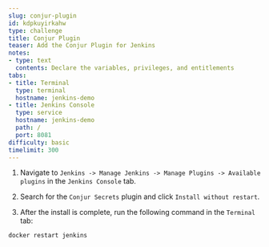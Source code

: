 ```yaml
---
slug: conjur-plugin
id: kdpkuyirkahw
type: challenge
title: Conjur Plugin
teaser: Add the Conjur Plugin for Jenkins
notes:
- type: text
  contents: Declare the variables, privileges, and entitlements
tabs:
- title: Terminal
  type: terminal
  hostname: jenkins-demo
- title: Jenkins Console
  type: service
  hostname: jenkins-demo
  path: /
  port: 8081
difficulty: basic
timelimit: 300
---
```


1. Navigate to `Jenkins -> Manage Jenkins -> Manage Plugins -> Available plugins` in the `Jenkins Console` tab.

2. Search for the `Conjur Secrets` plugin and click `Install without restart`.

3. After the install is complete, run the following command in the `Terminal` tab:

```bash
docker restart jenkins
```
